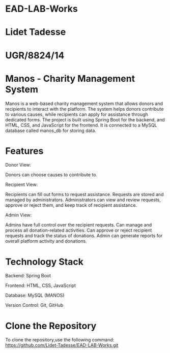 # EAD-LAB-Works

# Lidet Tadesse

# UGR/8824/14

# Manos - Charity Management System

Manos is a web-based charity management system that allows donors and recipients to interact with the platform. The system helps donors contribute to various causes, while recipients can apply for assistance through dedicated forms. The project is built using Spring Boot for the backend, and HTML, CSS, and JavaScript for the frontend. It is connected to a MySQL database called manos_db for storing data.

# Features

Donor View:

Donors can choose causes to contribute to.

Recipient View:

Recipients can fill out forms to request assistance.
Requests are stored and managed by administrators. Administrators can view and review requests, approve or reject them, and keep track of recipient assistance.

Admin View:

Admins have full control over the recipient requests.
Can manage and process all donation-related activities.
Can approve or reject recipient requests and track the status of donations.
Admin can generate reports for overall platform activity and donations.

# Technology Stack

Backend: Spring Boot

Frontend: HTML, CSS, JavaScript

Database: MySQL (MANOS)

Version Control: Git, GitHub

# Clone the Repository

To clone the repository,use the following command:
https://github.com/Lidet-Tadesse/EAD-LAB-Works.git
